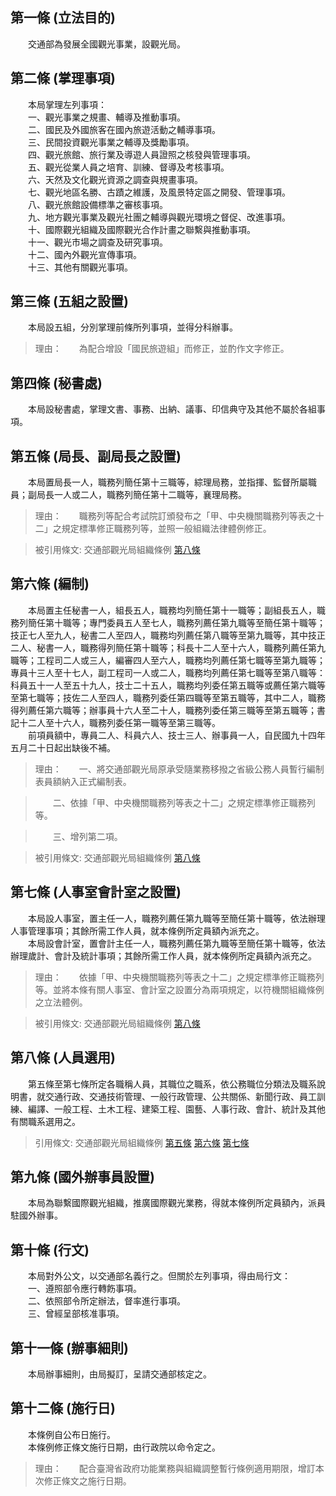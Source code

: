 第一條 (立法目的)
-----------------
　　交通部為發展全國觀光事業，設觀光局。  


第二條 (掌理事項)
-----------------
　　本局掌理左列事項：  
　　一、觀光事業之規畫、輔導及推動事項。  
　　二、國民及外國旅客在國內旅遊活動之輔導事項。  
　　三、民間投資觀光事業之輔導及獎勵事項。  
　　四、觀光旅館、旅行業及導遊人員證照之核發與管理事項。  
　　五、觀光從業人員之培育、訓練、督導及考核事項。  
　　六、天然及文化觀光資源之調查與規畫事項。  
　　七、觀光地區名勝、古蹟之維護，及風景特定區之開發、管理事項。  
　　八、觀光旅館設備標準之審核事項。  
　　九、地方觀光事業及觀光社團之輔導與觀光環境之督促、改進事項。  
　　十、國際觀光組織及國際觀光合作計畫之聯繫與推動事項。  
　　十一、觀光市場之調查及研究事項。  
　　十二、國內外觀光宣傳事項。  
　　十三、其他有關觀光事項。  


第三條 (五組之設置)
-------------------
　　本局設五組，分別掌理前條所列事項，並得分科辦事。  
> 理由：　　為配合增設「國民旅遊組」而修正，並酌作文字修正。



第四條 (秘書處)
---------------
　　本局設秘書處，掌理文書、事務、出納、議事、印信典守及其他不屬於各組事項。  


第五條 (局長、副局長之設置)
---------------------------
　　本局置局長一人，職務列簡任第十三職等，綜理局務，並指揮、監督所屬職員；副局長一人或二人，職務列簡任第十二職等，襄理局務。  
> 理由：　　職務列等配合考試院訂頒發布之「甲、中央機關職務列等表之十二」之規定標準修正職務列等，並照一般組織法律體例修正。

> 被引用條文: 交通部觀光局組織條例 [第八條](../../人事其他/組織編制/交通部觀光局組織條例.md#第八條-人員選用)



第六條 (編制)
-------------
　　本局置主任秘書一人，組長五人，職務均列簡任第十一職等；副組長五人，職務列簡任第十職等；專門委員五人至七人，職務列薦任第九職等至簡任第十職等；技正七人至九人，秘書二人至四人，職務均列薦任第八職等至第九職等，其中技正二人、秘書一人，職務得列簡任第十職等；科長十二人至十六人，職務列薦任第九職等；工程司二人或三人，編審四人至六人，職務均列薦任第七職等至第九職等；專員十三人至十七人，副工程司一人或二人，職務均列薦任第七職等至第八職等：科員五十一人至五十九人，技士二十五人，職務均列委任第五職等或薦任第六職等至第七職等；技佐二人至四人，職務列委任第四職等至第五職等，其中二人，職務得列薦任第六職等；辦事員十六人至二十人，職務列委任第三職等至第五職等；書記十二人至十六人，職務列委任第一職等至第三職等。  
　　前項員額中，專員二人、科員六人、技士三人、辦事員一人，自民國九十四年五月二十日起出缺後不補。  
> 理由：　　一、將交通部觀光局原承受隨業務移撥之省級公務人員暫行編制表員額納入正式編制表。

> 　　二、依據「甲、中央機關職務列等表之十二」之規定標準修正職務列等。

> 　　三、增列第二項。

> 被引用條文: 交通部觀光局組織條例 [第八條](../../人事其他/組織編制/交通部觀光局組織條例.md#第八條-人員選用)



第七條 (人事室會計室之設置)
---------------------------
　　本局設人事室，置主任一人，職務列薦任第九職等至簡任第十職等，依法辦理人事管理事項；其餘所需工作人員，就本條例所定員額內派充之。  
　　本局設會計室，置會計主任一人，職務列薦任第九職等至簡任第十職等，依法辦理歲計、會計及統計事項；其餘所需工作人員，就本條例所定員額內派充之。  
> 理由：　　依據「甲、中央機關職務列等表之十二」之規定標準修正職務列等。並將本條有關人事室、會計室之設置分為兩項規定，以符機關組織條例之立法體例。

> 被引用條文: 交通部觀光局組織條例 [第八條](../../人事其他/組織編制/交通部觀光局組織條例.md#第八條-人員選用)



第八條 (人員選用)
-----------------
　　第五條至第七條所定各職稱人員，其職位之職系，依公務職位分類法及職系說明書，就交通行政、交通技術管理、一般行政管理、公共關係、新聞行政、員工訓練、編譯、一般工程、土木工程、建築工程、園藝、人事行政、會計、統計及其他有關職系選用之。  
> 引用條文: 交通部觀光局組織條例 [第五條](../../人事其他/組織編制/交通部觀光局組織條例.md#第五條-局長、副局長之設置) [第六條](../../人事其他/組織編制/交通部觀光局組織條例.md#第六條-編制) [第七條](../../人事其他/組織編制/交通部觀光局組織條例.md#第七條-人事室會計室之設置)



第九條 (國外辦事員設置)
-----------------------
　　本局為聯繫國際觀光組織，推廣國際觀光業務，得就本條例所定員額內，派員駐國外辦事。  


第十條 (行文)
-------------
　　本局對外公文，以交通部名義行之。但關於左列事項，得由局行文：  
　　一、遵照部令應行轉飭事項。  
　　二、依照部令所定辦法，督率進行事項。  
　　三、曾經呈部核准事項。  


第十一條 (辦事細則)
-------------------
　　本局辦事細則，由局擬訂，呈請交通部核定之。  


第十二條 (施行日)
-----------------
　　本條例自公布日施行。  
　　本條例修正條文施行日期，由行政院以命令定之。  
> 理由：　　配合臺灣省政府功能業務與組織調整暫行條例適用期限，增訂本次修正條文之施行日期。